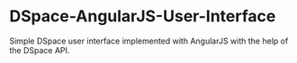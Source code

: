 # DSpace-AngularJS-User-Interface
Simple DSpace user interface implemented with AngularJS with the help of the DSpace API.

